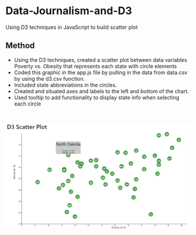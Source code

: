 # Data-Journalism-and-D3
Using D3 techniques in JavaScript to build scatter plot

## Method

* Using the D3 techniques, created a scatter plot between data variables Poverty vs. Obesity that represents each state with circle elements  
* Coded this graphic in the app.js file by pulling in the data from data.csv by using the d3.csv function. 
* Included state abbreviations in the circles.
* Created and situated axes and labels to the left and bottom of the chart.
* Used tooltip to add functionality to display state info when selecting each circle
<br>

![](https://github.com/hollybergen/Data-Journalism-and-D3/blob/master/Instructions/Images/d3scatter.JPG)
